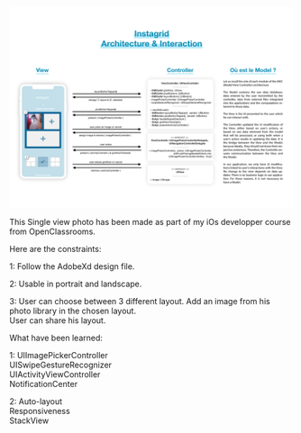
![](/appArchitecture.png)

This Single view photo has been made as part of my iOs developper course from OpenClassrooms.

Here are the constraints:

  1: Follow the AdobeXd design file. 
  
  2: Usable in portrait and landscape.  
  
  3: User can choose between 3 different layout. Add an image from his photo library in the chosen layout.  
     User can share his layout.
  
What have been learned:

  1: UIImagePickerController  
     UISwipeGestureRecognizer  
     UIActivityViewController  
     NotificationCenter 
     
  2: Auto-layout   
     Responsiveness  
     StackView

